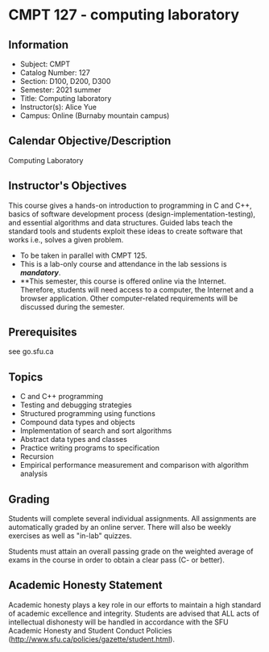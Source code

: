# CMPT 127 - computing laboratory

## Information

- Subject: CMPT
- Catalog Number: 127
- Section: D100, D200, D300
- Semester: 2021 summer
- Title: Computing laboratory
- Instructor(s): Alice Yue
- Campus: Online (Burnaby mountain campus)

## Calendar Objective/Description

Computing Laboratory

## Instructor's Objectives

This course gives a hands-on introduction to programming in C and C++, basics of software development process (design-implementation-testing), and essential algorithms and data structures. Guided labs teach the standard tools and students exploit these ideas to create software that works i.e., solves a given problem. 

- To be taken in parallel with CMPT 125. 
- This is a lab-only course and attendance in the lab sessions is ***mandatory***. 
- **This semester, this course is offered online via the Internet. Therefore, students will need access to a computer, the Internet and a browser application. Other computer-related requirements will be discussed during the semester.

## Prerequisites

see go.sfu.ca

## Topics

- C and C++ programming
- Testing and debugging strategies
- Structured programming using functions
- Compound data types and objects
- Implementation of search and sort algorithms
- Abstract data types and classes
- Practice writing programs to specification
- Recursion
- Empirical performance measurement and comparison with algorithm analysis

## Grading

Students will complete several individual assignments. All assignments are automatically graded by an online server. There will also be weekly exercises as well as "in-lab" quizzes.

Students must attain an overall passing grade on the weighted average of exams in the course in order to obtain a clear pass (C- or better).

## Academic Honesty Statement

Academic honesty plays a key role in our efforts to maintain a high standard of academic excellence and integrity. Students are advised that ALL acts of intellectual dishonesty will be handled in accordance with the SFU Academic Honesty and Student Conduct Policies (http://www.sfu.ca/policies/gazette/student.html).
